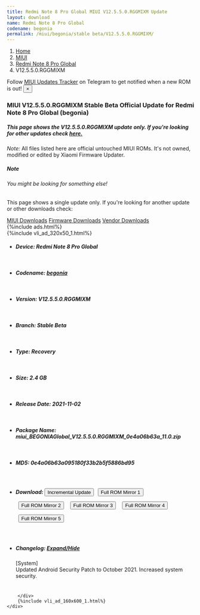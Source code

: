 ```yaml
---
title: Redmi Note 8 Pro Global MIUI V12.5.5.0.RGGMIXM Update
layout: download
name: Redmi Note 8 Pro Global
codename: begonia
permalink: /miui/begonia/stable beta/V12.5.5.0.RGGMIXM/
---
```

<nav aria-label="breadcrumb">
    <ol class="breadcrumb">
        <li class="breadcrumb-item"><a href="/">Home</a></li>
        <li class="breadcrumb-item"><a href="/miui/">MIUI</a></li>
        <li class="breadcrumb-item"><a href="/miui/begonia/">Redmi Note 8 Pro Global</a></li>
        <li class="breadcrumb-item active" aria-current="page">V12.5.5.0.RGGMIXM</li>
    </ol>
</nav>
<div class="alert alert-primary alert-dismissible fade show" role="alert">
    Follow <a href="https://t.me/MIUIUpdatesTracker" class="alert-link">MIUI Updates Tracker</a> on Telegram to get
    notified when a new ROM is out!
    <button type="button" class="close" data-dismiss="alert" aria-label="Close">
        <span aria-hidden="true">&times;</span>
    </button>
</div>
<div class="col-12 mx-auto">
    <h3 class="title bg-light p-2 rounded">MIUI V12.5.5.0.RGGMIXM Stable Beta Official Update for Redmi Note 8 Pro Global (begonia)</h3>
    <h5>This page shows the V12.5.5.0.RGGMIXM update only. If you're looking for other updates check
        <a href="/miui/begonia/">here.</a></h5>
    <p><i>Note: </i>All files listed here are official untouched MIUI ROMs.
        It's not owned, modified or edited by Xiaomi Firmware Updater.</p>
    <div class="card">
        <div class="card-body">
            <h5 class="card-title">Note</h5>
            <h6 class="card-subtitle mb-2 text-muted">You might be looking for something else!</h6>
            <p class="card-text">This page shows a single update only.
                If you're looking for another update or other downloads check:</p>
            <a href="/miui/" class="card-link">MIUI Downloads</a>
            <a href="/firmware/" class="card-link">Firmware Downloads</a>
            <a href="/vendor/" class="card-link">Vendor Downloads</a>
        </div>
    </div>
    {%include ads.html%}
    <div class="row justify-content-center">
        <div class="col-10" id="downloads">
                    <div class="card card-body">
            {%include vli_ad_320x50_1.html%}
            <ul class="list-unstyled">
                <li style="padding-bottom: 10px;">
                    <h5><b>Device: </b>Redmi Note 8 Pro Global</h5>
                </li>
                <li style="padding-bottom: 10px;">
                    <h5><b>Codename: </b> <a href="/miui/begonia/" target="_blank">begonia</a> </h5>
                </li>
                <li style="padding-bottom: 10px;">
                    <h5><b>Version: </b>V12.5.5.0.RGGMIXM</h5>
                </li>
                <li style="padding-bottom: 10px;">
                    <h5><b>Branch: </b>Stable Beta</h5>
                </li>
                <li style="padding-bottom: 10px;">
                    <h5><b>Type: </b>Recovery</h5>
                </li>
                <li style="padding-bottom: 10px;">
                    <h5><b>Size: </b>2.4 GB</h5>
                </li>
                <li style="padding-bottom: 10px;">
                    <h5><b>Release Date: </b>2021-11-02</h5>
                </li>
                <li style="padding-bottom: 10px;">
                    <h5><b>Package Name: </b><span id="filename" class="text-dark">miui_BEGONIAGlobal_V12.5.5.0.RGGMIXM_0e4a06b63a_11.0.zip</span></h5>
                </li>
                <li style="padding-bottom: 10px;">
                    <h5><b>MD5: </b><span id="md5" class="text-muted">0e4a06b63a095180f33b2b5f5886bd95</span></h5>
                </li>
                <li style="padding-bottom: 10px;">
                    <h5><b>Download: </b><button type="button" id="incremental_download" class="btn btn-warning" onclick="window.open('https://bigota.d.miui.com/V12.5.5.0.RGGMIXM/miui-blockota-begonia_global-V12.5.3.0.RGGMIXM-V12.5.5.0.RGGMIXM-86031ddd1b-11.0.zip', '_blank');"><i class="fa fa-download"></i> Incremental Update</button> <button type="button" id="download" class="btn btn-primary" style="margin: 7px;" onclick="window.open('https://cdn-ota.azureedge.net/V12.5.5.0.RGGMIXM/miui_BEGONIAGlobal_V12.5.5.0.RGGMIXM_0e4a06b63a_11.0.zip', '_blank');"><i class="fa fa-download"></i> Full ROM Mirror 1</button> <button type="button" id="download" class="btn btn-primary" style="margin: 7px;" onclick="window.open('https://bn.d.miui.com/V12.5.5.0.RGGMIXM/miui_BEGONIAGlobal_V12.5.5.0.RGGMIXM_0e4a06b63a_11.0.zip', '_blank');"><i class="fa fa-download"></i> Full ROM Mirror 2</button> <button type="button" id="download" class="btn btn-primary" style="margin: 7px;" onclick="window.open('https://ks3orig.bigota.d.miui.com/V12.5.5.0.RGGMIXM/miui_BEGONIAGlobal_V12.5.5.0.RGGMIXM_0e4a06b63a_11.0.zip', '_blank');"><i class="fa fa-download"></i> Full ROM Mirror 3</button> <button type="button" id="download" class="btn btn-primary" style="margin: 7px;" onclick="window.open('https://airtel.bigota.d.miui.com/V12.5.5.0.RGGMIXM/miui_BEGONIAGlobal_V12.5.5.0.RGGMIXM_0e4a06b63a_11.0.zip', '_blank');"><i class="fa fa-download"></i> Full ROM Mirror 4</button> <button type="button" id="download" class="btn btn-primary" style="margin: 7px;" onclick="window.open('https://hugeota.d.miui.com/V12.5.5.0.RGGMIXM/miui_BEGONIAGlobal_V12.5.5.0.RGGMIXM_0e4a06b63a_11.0.zip', '_blank');"><i class="fa fa-download"></i> Full ROM Mirror 5</button></h5>
                </li>
                <li style="padding-bottom: 10px;">
                    <h5><b>Changelog: </b><a href="#begonia_1_changelog" data-toggle="collapse" role="button"
                            aria-expanded="false" aria-controls="begonia_1_changelog"> <i class="fa fa-arrow-down"
                                aria-hidden="true"></i> Expand/Hide</a></h5>
                    <div class="collapse" id="begonia_1_changelog">
                        <p id="changelog_text">[System]<br>Updated Android Security Patch to October 2021. Increased system security.</p>
                    </div>
                </li>
            </ul>
        </div>

        </div>
        {%include vli_ad_160x600_1.html%}
    </div>
</div>
